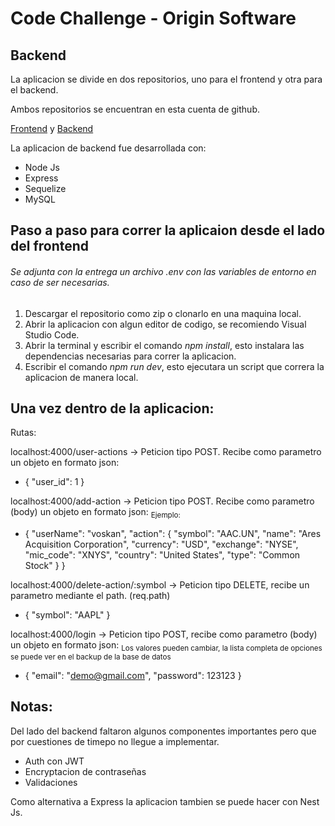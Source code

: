 # Code Challenge - Origin Software

## Backend

La aplicacion se divide en dos repositorios, uno para el frontend y otra para el backend.

Ambos repositorios se encuentran en esta cuenta de github.

[Frontend](https://github.com/VoskanGrigoryan/origin_software_frontend) y [Backend](https://github.com/VoskanGrigoryan/origin_software_backend)

La aplicacion de backend fue desarrollada con:

- Node Js
- Express
- Sequelize
- MySQL

## Paso a paso para correr la aplicaion desde el lado del frontend

###### Se adjunta con la entrega un archivo .env con las variables de entorno en caso de ser necesarias.

1. Descargar el repositorio como zip o clonarlo en una maquina local.
2. Abrir la aplicacion con algun editor de codigo, se recomiendo Visual Studio Code.
3. Abrir la terminal y escribir el comando _npm install_, esto instalara las dependencias necesarias para correr la aplicacion.
4. Escribir el comando _npm run dev_, esto ejecutara un script que correra la aplicacion de manera local.

## Una vez dentro de la aplicacion:

Rutas:

localhost:4000/user-actions -> Peticion tipo POST. Recibe como parametro un objeto en formato json:

- {
  "user_id": 1
  }

localhost:4000/add-action -> Peticion tipo POST. Recibe como parametro (body) un objeto en formato json:
<sub>Ejemplo: </sub>

- {
  "userName": "voskan",
  "action": {
  "symbol": "AAC.UN",
  "name": "Ares Acquisition Corporation",
  "currency": "USD",
  "exchange": "NYSE",
  "mic_code": "XNYS",
  "country": "United States",
  "type": "Common Stock"
  }
  }

localhost:4000/delete-action/:symbol -> Peticion tipo DELETE, recibe un parametro mediante el path. (req.path)

- {
  "symbol": "AAPL"
  }

localhost:4000/login -> Peticion tipo POST, recibe como parametro (body) un objeto en formato json:
<sub>Los valores pueden cambiar, la lista completa de opciones se puede ver en el backup de la base de datos</sub>

- {
  "email": "demo@gmail.com",
  "password": 123123
  }

## Notas:

Del lado del backend faltaron algunos componentes importantes pero que por cuestiones de timepo no llegue a implementar.

- Auth con JWT
- Encryptacion de contraseñas
- Validaciones

Como alternativa a Express la aplicacion tambien se puede hacer con Nest Js.
